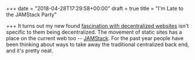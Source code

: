+++
date = "2018-04-28T17:29:58+00:00"
draft = true
title = "I'm Late to the JAMStack Party"

+++
It turns out my new found [fascination with decentralized websites](http://ryancampbell.blog/blog/getting-started/) isn't specific to them being decentralized. The movement of static sites has a place on the current web too -- [JAMStack](https://jamstack.org). For the past year people have been thinking about ways to take away the traditional centralized back end, and it's pretty neat.
